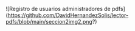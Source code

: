 <!-- <h2>Lector de pdfs Text to Speech </h2>

<p> #Proyecto realizado en PHP, JS, PDF.JS, HTML5, CSS3, BOOTSTRAP, FONT AWESOME. </p>

<h3>Sección 1 .- "Registro y Loging"</h3>
![Registro de usuarios administradores de pdfs]
(https://github.com/DavidHernandezSolis/lector-pdfs/blob/main/seccion2img2.png?)
<br>
![Registro de usuarios administradores de pdfs](https://github.com/DavidHernandezSolis/lector-pdfs/blob/main/seccion2img2.png)

<h3>Sección 2 .- "Gestión de Pdf"</h3>
![Gestión de Pdf](https://github.com/DavidHernandezSolis/lector-pdfs/blob/main/seccion3img1.png)
<br>
![Gestión de Pdf](https://github.com/DavidHernandezSolis/lector-pdfs/blob/main/seccion3img2.png)

<h3>Sección 3 .- "Lectura de pdf"</h3>
![Lectura de pdf de texto a voz](https://github.com/DavidHernandezSolis/lector-pdfs/blob/main/seccion1img1.png)
<br>
![Lectura de pdf de texto a voz](https://github.com/DavidHernandezSolis/lector-pdfs/blob/main/seccion1img2.png)

<h3>Comandos de voz Asitente "Luna"</h3>
<ul>
<li>
luna ayuda
</li>
<li>
luna comandos
</li>
<li>
luna opciones
</li>
</ul>
 -->

![Registro de usuarios administradores de pdfs]
(https://github.com/DavidHernandezSolis/lector-pdfs/blob/main/seccion2img2.png?)